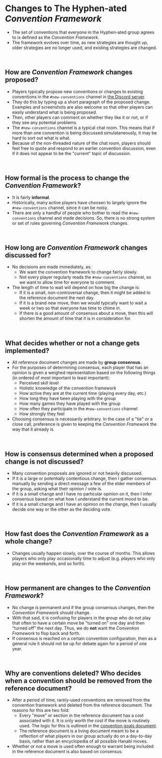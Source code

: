 # Changes to The Hyphen-ated *Convention Framework*

* The set of conventions that everyone in the Hyphen-ated group agrees to is defined as the *Convention Framework*.
* The framework evolves over time, as new strategies are thought up, older strategies are no longer used, and existing strategies are changed.

<br />

## How are *Convention Framework* changes proposed?

* Players typically propose new conventions or changes to existing conventions in the `#new-conventions` channel in [the Discord server](https://discord.gg/FADvkJp).
* They do this by typing up a short paragraph of the proposed change. Examples and screenshots are also welcome so that other players can easily understand what is being proposed.
* Then, other players can comment on whether they like it or not, or if they see any potential problems.
* The `#new-conventions` channel is a typical chat room. This means that if more than one convention is being discussed simulataneously, it may be hard to sort out what is what.
* Because of the non-threaded nature of the chat room, players should feel free to quote and respond to an earlier convention discussion, even if it does not appear to be the "current" topic of discussion.

<br />

## How formal is the process to change the *Convention Framework*?

* It is fairly **informal**.
* Historically, many active players have choosen to largely ignore the `#new-conventions` channel, since it can be noisy.
* There are only a handful of people who bother to read the `#new-conventions` channel and made decisions. So, there is no strong system or set of rules governing *Convention Framework* changes.

<br />

## How long are *Convention Framework* changes discussed for?

* No decisions are made immediately, as:
  * We want the convention framework to change fairly slowly.
  * Not every player regularly reads the `#new-conventions` channel, so we want to allow time for everyone to comment.
* The length of time to wait will depend on how big the change is:
  * If it is a small, non-controversal change, then it might be added to the reference document the next day.
  * If it is a brand new move, then we would typically want to wait a week or two so that everyone has time to chime in.
  * If there is a good amount of consensus about a move, then this will shorten the amount of time that it is in consideration for.

<br />

## What decides whether or not a change gets implemented?

* All reference document changes are made by **group consensus**.
* For the purposes of determining consensus, each player that has an opinion is given a weighed representation based on the following things (in ordered of most important to least important):
  * Perceived skill level
  * Holistic knowledge of the convention framework
  * How active they are at the current time (playing every day, etc.)
  * How long they have been playing with the group
  * How many games they have played with the group
  * How often they participate in the `#new-conventions` channel
  * How strongly they feel
* Choosing consensus is necessarily arbitrary. In the case of a "tie" or a close call, preference is given to keeping the *Convention Framework* the way that it already is.

<br />

## How is consensus determined when a proposed change is not discussed?

* Many convention proposals are ignored or not heavily discussed.
* If it is a large or potentially contentious change, then I gather consensus manually by sending a direct message a few of the elder members of the group, asking what their opinion / vote is.
* If it is a small change and I have no particular opinion on it, then I infer consensus based on what how I understand the current mood to be.
* If it is a small change and I have an opinion on the change, then I usually decide one way or the other as the deciding vote.

<br />

## How fast does the *Convention Framework* as a whole change?

* Changes usually happen slowly, over the course of months. This allows players who only play occasionally time to adjust (e.g. players who only play on the weekends, and so forth).

<br />

## How permanent are changes to the *Convention Framework*?

* No change is permanent and if the group consensus changes, then the *Convention Framework* should change.
* With that said, it is confusing for players in the group who do not play that often to have a certain move be "turned on" one day and then "turned off" the next day. Thus, we do **not** want the *Convention Framework* to flop back and forth.
* If consensus is reached on a certain convention configuration, then as a general rule it should not be up for debate again for a period of one year.

<br />

## Why are conventions deleted? Who decides when a convention should be removed from the reference document?

* After a period of time, rarely-used conventions are removed from the convention framework and deleted from the reference document. The reasons for this are two fold:
  * Every "move" or section in the reference document has a cost associated with it. It is only worth the cost if the move is routinely used. The logic for this is outlined in the [convention goals document](https://github.com/Zamiell/hanabi-conventions/blob/master/misc/Convention_Goals.md).
  * The reference document is a living document meant to be a reflection of what players in our group actually do on a day-to-day basis, rather than an encyclopedia of all possible Hanabi moves.
* Whether or not a move is used often enough to warrant being included in the reference document is also based on consensus.
